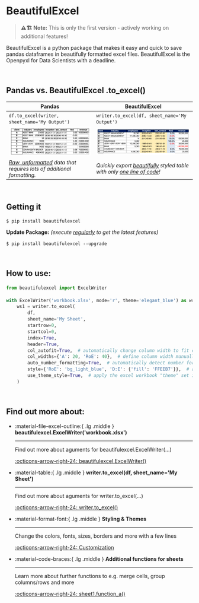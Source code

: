 # BeautifulExcel

> **⚠️🏗️️ Note:**
> This is only the first version - actively working on additional features!

BeautifulExcel is a python package that makes it easy and quick to save pandas dataframes in beautifully formatted excel files. BeautifulExcel is the Openpyxl for Data Scientists with a deadline.
  
<br>

## Pandas vs. BeautifulExcel .to_excel()

| Pandas                                                                                                                                              | BeautifulExcel                                                                                                                                              |
|-----------------------------------------------------------------------------------------------------------------------------------------------------|-------------------------------------------------------------------------------------------------------------------------------------------------------------|
| `df.to_excel(writer, sheet_name='My Output')`                                                                                                       | `writer.to_excel(df, sheet_name='My Output')`                                                                                                               |
| <img src="https://github.com/vanalmsick/beautifulexcel/raw/main/docs/docs/imgs/example_pandas.png" alt="Article Reading View" style="width:100%;"/> | <img src="https://github.com/vanalmsick/beautifulexcel/raw/main/docs/docs/imgs/example_beautifulexcel.png" alt="Article Reading View" style="width:100%;"/> |
| *<ins>Raw, unformatted</ins> data that requires lots of additional formatting.*                                                                     | *Quickly export <ins>beautifully</ins> styled table with only <ins>one line of code</ins>!*                                                                 |
  
<br>
  
## Getting it

```console
$ pip install beautifulexcel
```
**Update Package:** *(execute <ins>regularly</ins> to get the latest features)*
```console
$ pip install beautifulexcel --upgrade
```
  
<br>
  
## How to use:

```python
from beautifulexcel import ExcelWriter

with ExcelWriter('workbook.xlsx', mode='r', theme='elegant_blue') as writer:
    ws1 = writer.to_excel(
        df,
        sheet_name='My Sheet',
        startrow=0,
        startcol=0,
        index=True,
        header=True,
        col_autofit=True,  # automatically change column width to fit content best
        col_widths={'A': 20, 'RoE': 40},  # define column width manually
        auto_number_formatting=True,  # automatically detect number format and change excel format
        style={'RoE': 'bg_light_blue', 'D:E': {'fill': 'FFEEB7'}},  # apply custom styling to this dataframe export
        use_theme_style=True,  # apply the excel workbook "theme" set in ExcelWriter()
    )
```
  
<br>

## Find out more about:
<div class="grid cards" markdown>

-   :material-file-excel-outline:{ .lg .middle } __beautifulexcel.ExcelWriter('workbook.xlsx')__

    ---

    Find out more about aguments for beautifulexcel.ExcelWriter(...)

    [:octicons-arrow-right-24: beautifulexcel.ExcelWriter()](./ExcelWriter.html#beautifulexcel.ExcelWriter.__init__)

-   :material-table:{ .lg .middle } __writer.to_excel(df, sheet_name='My Sheet')__

    ---

    Find out more about aguments for writer.to_excel(...)

    [:octicons-arrow-right-24: writer.to_excel()](./ExcelWriter.html#beautifulexcel.ExcelWriter.to_excel)

-   :material-format-font:{ .lg .middle } __Styling & Themes__

    ---

    Change the colors, fonts, sizes, borders and more with a few lines

    [:octicons-arrow-right-24: Customization](./styling.html)

-   :material-code-braces:{ .lg .middle } __Additional functions for sheets__

    ---

    Learn more about further functions to e.g. merge cells, group columns/rows and more

    [:octicons-arrow-right-24: sheet1.function_a()](./Sheet.html)

</div>

<br><br>